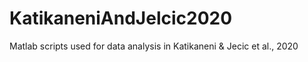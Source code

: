 # KatikaneniAndJelcic2020
Matlab scripts used for data analysis in Katikaneni &amp; Jecic et al., 2020
